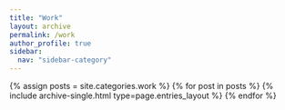 ```yaml
---
title: "Work"
layout: archive
permalink: /work
author_profile: true
sidebar:
  nav: "sidebar-category"
---
```


{% assign posts = site.categories.work %}
{% for post in posts %} {% include archive-single.html type=page.entries_layout %} {% endfor %}

